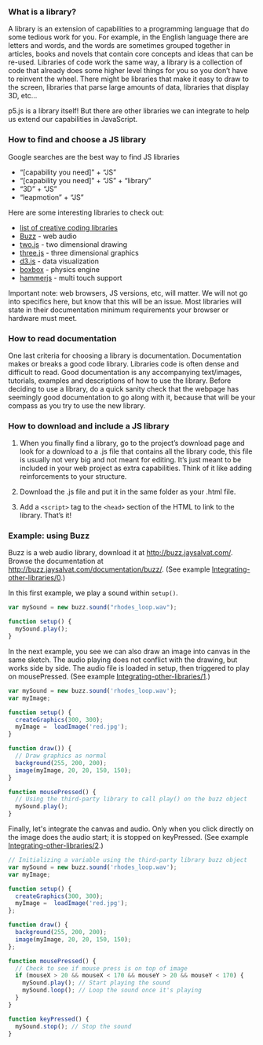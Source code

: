 ### What is a library?
A library is an extension of capabilities to a programming language that do some tedious work for you. For example, in the English language there are letters and words, and the words are sometimes grouped together in articles, books and novels that contain core concepts and ideas that can be re-used. Libraries of code work the same way, a library is a collection of code that already does some higher level things for you so you don’t have to reinvent the wheel. There might be libraries that make it easy to draw to the screen, libraries that parse large amounts of data, libraries that display 3D, etc...

p5.js is a library itself! But there are other libraries we can integrate to help us extend our capabilities in JavaScript.

### How to find and choose a JS library
Google searches are the best way to find JS libraries
+ “[capability you need]” + “JS”
+ “[capability you need]” + “JS” + “library”
+ “3D” + “JS”
+ “leapmotion” + “JS”

Here are some interesting libraries to check out:
+ [list of creative coding libraries](http://www.wholepixel.com/libs)
+ [Buzz](http://buzz.jaysalvat.com/) - web audio
+ [two.js](http://jonobr1.github.io/two.js) - two dimensional drawing
+ [three.js](http://threejs.org) - three dimensional graphics
+ [d3.js](http://d3js.org) - data visualization
+ [boxbox](http://incompl.github.io/boxbox) - physics engine
+ [hammerjs](http://eightmedia.github.io/hammer.js/) - multi touch support

Important note: web browsers, JS versions, etc, will matter. We will not go into specifics here, but know that this will be an issue. Most libraries will state in their documentation minimum requirements your browser or hardware must meet.

### How to read documentation
One last criteria for choosing a library is documentation. Documentation makes or breaks a good code library.  Libraries code is often dense and difficult to read. Good documentation is any accompanying text/images, tutorials, examples and descriptions of how to use the library. Before deciding to use a library, do a quick sanity check that the webpage has seemingly good documentation to go along with it, because that will be your compass as you try to use the new library.

### How to download and include a JS library
1. When you finally find a library, go to the project’s download page and look for a download to a .js file that contains all the library code, this file is usually not very big and not meant for editing.  It’s just meant to be included in your web project as extra capabilities.  Think of it like adding reinforcements to your structure.

2. Download the .js file and put it in the same folder as your .html file.

3. Add a ```<script>``` tag to the ```<head>``` section of the HTML to link to the library. That’s it!


### Example: using Buzz

Buzz is a web audio library, download it at http://buzz.jaysalvat.com/. Browse the documentation at http://buzz.jaysalvat.com/documentation/buzz/. (See example [Integrating-other-libraries/0](https://github.com/lmccart/p5.js/tree/master/examples/tutorials/Integrating-other-libraries/0).)

In this first example, we play a sound within ```setup()```.
```javascript
var mySound = new buzz.sound("rhodes_loop.wav");

function setup() {
  mySound.play();
}
```

In the next example, you see we can also draw an image into canvas in the same sketch. The audio playing does not conflict with the drawing, but works side by side. The audio file is loaded in setup, then triggered to play on mousePressed. (See example [Integrating-other-libraries/1](https://github.com/lmccart/p5.js/tree/master/examples/tutorials/Integrating-other-libraries/1).)

```javascript
var mySound = new buzz.sound('rhodes_loop.wav');
var myImage;

function setup() {
  createGraphics(300, 300);
  myImage =  loadImage('red.jpg');
}

function draw()) {
  // Draw graphics as normal
  background(255, 200, 200);
  image(myImage, 20, 20, 150, 150);
}

function mousePressed() {
  // Using the third-party library to call play() on the buzz object
  mySound.play();
}
```

Finally, let's integrate the canvas and audio. Only when you click directly on the image does the audio start; it is stopped on keyPressed. (See example [Integrating-other-libraries/2](https://github.com/lmccart/p5.js/tree/master/examples/tutorials/Integrating-other-libraries/2).)
 
```javascript
// Initializing a variable using the third-party library buzz object
var mySound = new buzz.sound('rhodes_loop.wav');
var myImage;

function setup() {
  createGraphics(300, 300);
  myImage =  loadImage('red.jpg');
};

function draw() {
  background(255, 200, 200);
  image(myImage, 20, 20, 150, 150);
};

function mousePressed() {
  // Check to see if mouse press is on top of image
  if (mouseX > 20 && mouseX < 170 && mouseY > 20 && mouseY < 170) {
    mySound.play(); // Start playing the sound
    mySound.loop(); // Loop the sound once it's playing
  }
}

function keyPressed() {
  mySound.stop(); // Stop the sound
}
```